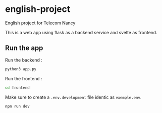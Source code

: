 # english-project

English project for Telecom Nancy

This is a web app using flask as a backend service and svelte as frontend.

## Run the app

Run the backend :

```bash
python3 app.py
```

Run the frontend :

```bash
cd frontend
```

Make sure to create a `.env.development` file identic as `exemple.env`.

```bash
npm run dev
```
